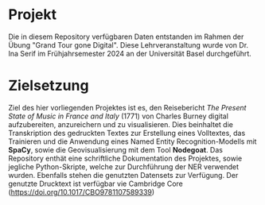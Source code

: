 # Projekt
Die in diesem Repository verfügbaren Daten entstanden im Rahmen der Übung "Grand Tour gone Digital". Diese Lehrveranstaltung wurde von Dr. Ina Serif im Frühjahrsemester 2024 an der Universität Basel durchgeführt.
# Zielsetzung
Ziel des hier vorliegenden Projektes ist es, den Reisebericht *The Present State of Music in France and Italy* (1771) von Charles Burney digital aufzubereiten, anzureichern und zu visualisieren. Dies beinhaltet die Transkription des gedruckten Textes zur Erstellung eines Volltextes, das Trainieren und die Anwendung eines Named Entity Recognition-Modells mit **SpaCy**, sowie die Geovisualisierung mit dem Tool **Nodegoat**. Das Repository enthät eine schriftliche Dokumentation des Projektes, sowie jegliche Python-Skripte, welche zur Durchführung der NER verwendet wurden. Ebenfalls stehen die genutzten Datensets zur Verfügung. Der genutzte Drucktext ist verfügbar vie Cambridge Core (https://doi.org/10.1017/CBO9781107589339)

